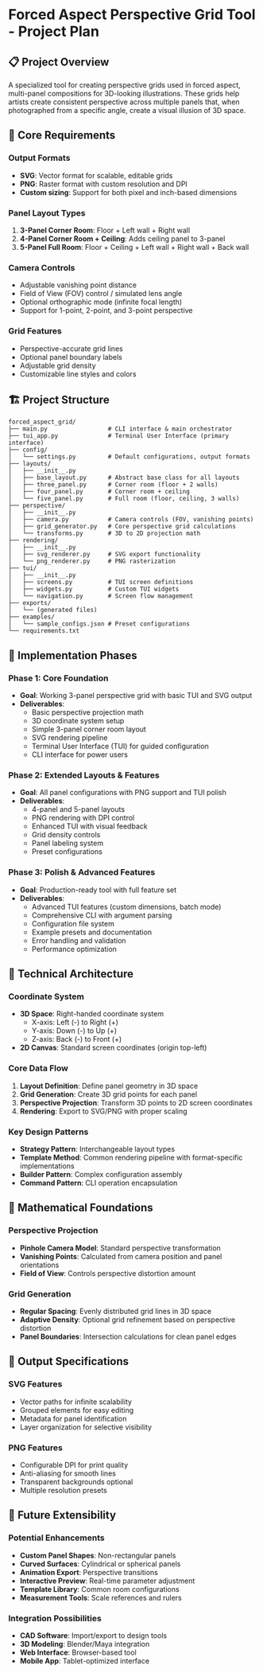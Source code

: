 # Forced Aspect Perspective Grid Tool - Project Plan

## 📋 Project Overview

A specialized tool for creating perspective grids used in forced aspect, multi-panel compositions for 3D-looking illustrations. These grids help artists create consistent perspective across multiple panels that, when photographed from a specific angle, create a visual illusion of 3D space.

## 🎯 Core Requirements

### Output Formats
- **SVG**: Vector format for scalable, editable grids
- **PNG**: Raster format with custom resolution and DPI
- **Custom sizing**: Support for both pixel and inch-based dimensions

### Panel Layout Types
1. **3-Panel Corner Room**: Floor + Left wall + Right wall
2. **4-Panel Corner Room + Ceiling**: Adds ceiling panel to 3-panel
3. **5-Panel Full Room**: Floor + Ceiling + Left wall + Right wall + Back wall

### Camera Controls
- Adjustable vanishing point distance
- Field of View (FOV) control / simulated lens angle
- Optional orthographic mode (infinite focal length)
- Support for 1-point, 2-point, and 3-point perspective

### Grid Features
- Perspective-accurate grid lines
- Optional panel boundary labels
- Adjustable grid density
- Customizable line styles and colors

## 🏗️ Project Structure

```
forced_aspect_grid/
├── main.py                 # CLI interface & main orchestrator
├── tui_app.py              # Terminal User Interface (primary interface)
├── config/
│   └── settings.py         # Default configurations, output formats
├── layouts/
│   ├── __init__.py
│   ├── base_layout.py      # Abstract base class for all layouts
│   ├── three_panel.py      # Corner room (floor + 2 walls)
│   ├── four_panel.py       # Corner room + ceiling
│   └── five_panel.py       # Full room (floor, ceiling, 3 walls)
├── perspective/
│   ├── __init__.py
│   ├── camera.py           # Camera controls (FOV, vanishing points)
│   ├── grid_generator.py   # Core perspective grid calculations
│   └── transforms.py       # 3D to 2D projection math
├── rendering/
│   ├── __init__.py
│   ├── svg_renderer.py     # SVG export functionality
│   └── png_renderer.py     # PNG rasterization
├── tui/
│   ├── __init__.py
│   ├── screens.py          # TUI screen definitions
│   ├── widgets.py          # Custom TUI widgets
│   └── navigation.py       # Screen flow management
├── exports/
│   └── (generated files)
├── examples/
│   └── sample_configs.json # Preset configurations
└── requirements.txt
```

## 🚀 Implementation Phases

### Phase 1: Core Foundation
- **Goal**: Working 3-panel perspective grid with basic TUI and SVG output
- **Deliverables**:
  - Basic perspective projection math
  - 3D coordinate system setup
  - Simple 3-panel corner room layout
  - SVG rendering pipeline
  - Terminal User Interface (TUI) for guided configuration
  - CLI interface for power users

### Phase 2: Extended Layouts & Features
- **Goal**: All panel configurations with PNG support and TUI polish
- **Deliverables**:
  - 4-panel and 5-panel layouts
  - PNG rendering with DPI control
  - Enhanced TUI with visual feedback
  - Grid density controls
  - Panel labeling system
  - Preset configurations

### Phase 3: Polish & Advanced Features
- **Goal**: Production-ready tool with full feature set
- **Deliverables**:
  - Advanced TUI features (custom dimensions, batch mode)
  - Comprehensive CLI with argument parsing
  - Configuration file system
  - Example presets and documentation
  - Error handling and validation
  - Performance optimization

## 🔧 Technical Architecture

### Coordinate System
- **3D Space**: Right-handed coordinate system
  - X-axis: Left (-) to Right (+)
  - Y-axis: Down (-) to Up (+)
  - Z-axis: Back (-) to Front (+)
- **2D Canvas**: Standard screen coordinates (origin top-left)

### Core Data Flow
1. **Layout Definition**: Define panel geometry in 3D space
2. **Grid Generation**: Create 3D grid points for each panel
3. **Perspective Projection**: Transform 3D points to 2D screen coordinates
4. **Rendering**: Export to SVG/PNG with proper scaling

### Key Design Patterns
- **Strategy Pattern**: Interchangeable layout types
- **Template Method**: Common rendering pipeline with format-specific implementations
- **Builder Pattern**: Complex configuration assembly
- **Command Pattern**: CLI operation encapsulation

## 📐 Mathematical Foundations

### Perspective Projection
- **Pinhole Camera Model**: Standard perspective transformation
- **Vanishing Points**: Calculated from camera position and panel orientations
- **Field of View**: Controls perspective distortion amount

### Grid Generation
- **Regular Spacing**: Evenly distributed grid lines in 3D space
- **Adaptive Density**: Optional grid refinement based on perspective distortion
- **Panel Boundaries**: Intersection calculations for clean panel edges

## 🎨 Output Specifications

### SVG Features
- Vector paths for infinite scalability
- Grouped elements for easy editing
- Metadata for panel identification
- Layer organization for selective visibility

### PNG Features
- Configurable DPI for print quality
- Anti-aliasing for smooth lines
- Transparent backgrounds optional
- Multiple resolution presets

## 🔄 Future Extensibility

### Potential Enhancements
- **Custom Panel Shapes**: Non-rectangular panels
- **Curved Surfaces**: Cylindrical or spherical panels
- **Animation Export**: Perspective transitions
- **Interactive Preview**: Real-time parameter adjustment
- **Template Library**: Common room configurations
- **Measurement Tools**: Scale references and rulers

### Integration Possibilities
- **CAD Software**: Import/export to design tools
- **3D Modeling**: Blender/Maya integration
- **Web Interface**: Browser-based tool
- **Mobile App**: Tablet-optimized interface
